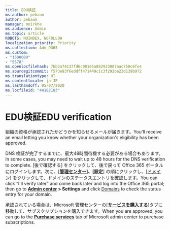 ```yaml
---
title: EDU検証
ms.author: pebaum
author: pebaum
manager: mnirkhe
ms.audience: Admin
ms.topic: article
ROBOTS: NOINDEX, NOFOLLOW
localization_priority: Priority
ms.collection: Adm_O365
ms.custom:
- "1500009"
- "5578"
ms.openlocfilehash: 7bb3a74137fd6c08165a882923087aac750c6fe4
ms.sourcegitcommit: f573e83f6eddff471449c1c3f292ba23d139b972
ms.translationtype: HT
ms.contentlocale: ja-JP
ms.lasthandoff: 05/07/2020
ms.locfileid: "44182183"
---
```

# <a name="edu-verification"></a><span data-ttu-id="a4fdf-102">EDU検証</span><span class="sxs-lookup"><span data-stu-id="a4fdf-102">EDU verification</span></span>

<span data-ttu-id="a4fdf-103">組織の資格が承認されたかどうかを知らせるメールが届きます。</span><span class="sxs-lookup"><span data-stu-id="a4fdf-103">You'll receive an email letting you know whether your organization's eligibility has been approved.</span></span>

<span data-ttu-id="a4fdf-104">DNS 検証が完了するまでに、最大48時間待機する必要がある場合もあります。</span><span class="sxs-lookup"><span data-stu-id="a4fdf-104">In some cases, you may need to wait up to 48 hours for the DNS verification to complete.</span></span> <span data-ttu-id="a4fdf-105">[後で確認する] をクリックして、後で戻って Office 365 ポータルにログインします。次に、[**[管理センター](https://admin.microsoft.com/Adminportal/Home?source=applauncher#/homepage)]、[設定**] の順にクリックし、[[ドメイン](https://admin.microsoft.com/Adminportal/Home?source=applauncher#/Domains)] をクリックして、ドメインのステータスエントリを確認します。</span><span class="sxs-lookup"><span data-stu-id="a4fdf-105">You can click “I'll verify later” and come back later and log into the Office 365 portal; then go to **[Admin center](https://admin.microsoft.com/Adminportal/Home?source=applauncher#/homepage) > Settings** and click [Domains](https://admin.microsoft.com/Adminportal/Home?source=applauncher#/Domains) to check the status entry for your domain.</span></span>

<span data-ttu-id="a4fdf-106">承認されている場合は、Microsoft 管理センターの[**[サービスを購入する](https://go.microsoft.com/fwlink/p/?linkid=868433)**]タブに移動して、サブスクリプションを購入できます。</span><span class="sxs-lookup"><span data-stu-id="a4fdf-106">When you are approved, you can go to the **[Purchase services](https://go.microsoft.com/fwlink/p/?linkid=868433)** tab of Microsoft admin center to purchase subscriptions.</span></span>
